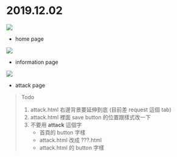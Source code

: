 # 2019.12.02
![](https://i.imgur.com/veEZu0U.png)
- home page

![](https://i.imgur.com/2GC0Ine.png)
- information page

![](https://i.imgur.com/2R5yC83.png)
- attack page
> Todo
> 1. attack.html 右邊背景要延伸到底 (目前差 request 這個 tab)
> 2. attack.html 裡面 save button 的位置跟樣式改一下
> 3. 不要用 __attack__ 這個字
>     - 首頁的 button 字樣
>     - attack.html 改成 ???.html
>     - attack.html 的 button 字樣
